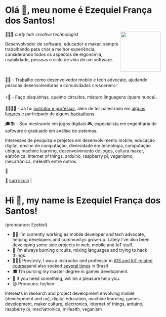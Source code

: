 <h1> Olá 👋, meu nome é <b>Ezequiel</b> França dos Santos!</h1>
<img align='right' src="https://raw.githubusercontent.com/ezefranca/ezefranca/master/MOSHED-2020-7-15-20-38-26.gif" width="130">
<p>👨🏻‍🦱 <em>curly hair creative technologist</em></p>

Desenvolvedor de software, educador e maker, sempre trabalhando para criar a melhor experiência, considerando todos os aspectos de ergonomia, usabilidade, pessoas e ciclo de vida de um software. <br><br><br>

📱🥑 - Trabalho como desenvolvedor mobile e tech advocate, ajudando pessoas desenvolvedoras e comunidades crescerem📈

⚡️🔌 - Faço plaquinhas, queimo circuitos, misturo linguagens (quem nunca).

👨🏻‍🏫🏅 - Já fui [instrutor e professor](https://github.com/ezefranca/ezefranca.github.io/blob/master/curriculo.md#experi%C3%AAncia-com-doc%C3%AAncia), além de ter palestrado em [alguns lugares](https://github.com/ezefranca/ezefranca.github.io/blob/master/curriculo.md#eventos-e-palestras) e participado de alguns [hackathons](https://github.com/ezefranca/ezefranca.github.io/blob/master/curriculo.md#pr%C3%AAmios-e-t%C3%ADtulos).

🎓📚 - Sou mestrando em jogos digitais 🎮, especialista em engenharia de software e graduado em análise de sistemas. <br>

Interesses de pesquisa e projetos em desenvolvimento mobile, educação digital, ensino de computação, diversidade em tecnologia, computação ubíqua, machine learning, desenvolvimento de jogos, cultura maker, eletrônica, internet of things, arduino, raspberry pi, veganismo, mecatrônica, mHealth entre outros.

🤟

📃 [currrículo](https://ezefranca.github.io/curriculo/) |


<h1> Hi 👋, my name is <b>Ezequiel</b> França dos Santos!</h1> (pronounce: Ezekiel)

- 📱🥑 I’m currently working as mobile developer and tech advocate, helping developers and communitys grow-up. Lately I've also been developing some side projects in web, mobile and IoT stuff.
- 🌱 I’m always burning circuits, mixing languages and trying to hack things.
- 👨🏻‍🏫 Previosly, I was a instructor and professor in [iOS and IoT related courses](https://github.com/ezefranca/ezefranca.github.io/blob/master/curriculo.md#experi%C3%AAncia-com-doc%C3%AAncia)and also spoked [several times](https://github.com/ezefranca/ezefranca.github.io/blob/master/curriculo.md#eventos-e-palestras) in Brazil 
- 🎓 I’m pursing my master degree in games development.
- 💬 If you need something, will be a pleasure help you.
- 😄 Pronouns: he/him

Interests in research and project development envolving mobile (development and ux), digital education, machine learning, games development, maker culture, electronics, internet of things, arduino, raspberry pi, mechatronics, mHealth, veganism
